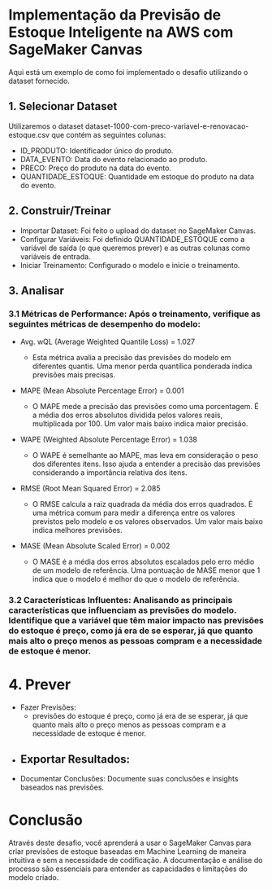 

# Implementação da Previsão de Estoque Inteligente na AWS com SageMaker Canvas
Aqui está um exemplo de como foi implementado o desafio utilizando o dataset fornecido.

## 1. Selecionar Dataset

Utilizaremos o dataset dataset-1000-com-preco-variavel-e-renovacao-estoque.csv que contém as seguintes colunas:

- ID_PRODUTO: Identificador único do produto.
- DATA_EVENTO: Data do evento relacionado ao produto.
- PRECO: Preço do produto na data do evento.
- QUANTIDADE_ESTOQUE: Quantidade em estoque do produto na data do evento.

  
## 2. Construir/Treinar

- Importar Dataset: Foi feito o upload do dataset no SageMaker Canvas.
- Configurar Variáveis: Foi definido QUANTIDADE_ESTOQUE como a variável de saída (o que queremos prever) e as outras colunas como variáveis de entrada.
- Iniciar Treinamento: Configurado o modelo e inicie o treinamento.


## 3. Analisar

### 3.1 Métricas de Performance: Após o treinamento, verifique as seguintes métricas de desempenho do modelo:

  - Avg. wQL (Average Weighted Quantile Loss) = 1.027
    - Esta métrica avalia a precisão das previsões do modelo em diferentes quantis. Uma menor perda quantílica ponderada indica previsões mais precisas.
      
  - MAPE (Mean Absolute Percentage Error) = 0.001
    - O MAPE mede a precisão das previsões como uma porcentagem. É a média dos erros absolutos dividida pelos valores reais, multiplicada por 100. Um valor mais baixo indica maior precisão.
      
  - WAPE (Weighted Absolute Percentage Error) = 1.038
    - O WAPE é semelhante ao MAPE, mas leva em consideração o peso dos diferentes itens. Isso ajuda a entender a precisão das previsões considerando a importância relativa dos itens.
     
  - RMSE (Root Mean Squared Error) = 2.085
    - O RMSE calcula a raiz quadrada da média dos erros quadrados. É uma métrica comum para medir a diferença entre os valores previstos pelo modelo e os valores observados. Um valor mais baixo indica melhores previsões.
    
  - MASE (Mean Absolute Scaled Error) = 0.002
    - O MASE é a média dos erros absolutos escalados pelo erro médio de um modelo de referência. Uma pontuação de MASE menor que 1 indica que o modelo é melhor do que o modelo de referência.
      
### 3.2 Características Influentes: Analisando as principais características que influenciam as previsões do modelo. Identifique que a variável que têm maior impacto nas previsões do estoque é preço, como já era de se esperar, já que quanto mais alto o preço menos as pessoas compram e a necessidade de estoque é menor.


# 4. Prever

- Fazer Previsões: 
  - previsões do estoque é preço, como já era de se esperar, já que quanto mais alto o preço menos as pessoas compram e a necessidade de estoque é menor.
- Exportar Resultados:
  -
- Documentar Conclusões: Documente suas conclusões e insights baseados nas previsões.


# Conclusão
Através deste desafio, você aprenderá a usar o SageMaker Canvas para criar previsões de estoque baseadas em Machine Learning de maneira intuitiva e sem a necessidade de codificação. A documentação e análise do processo são essenciais para entender as capacidades e limitações do modelo criado.


